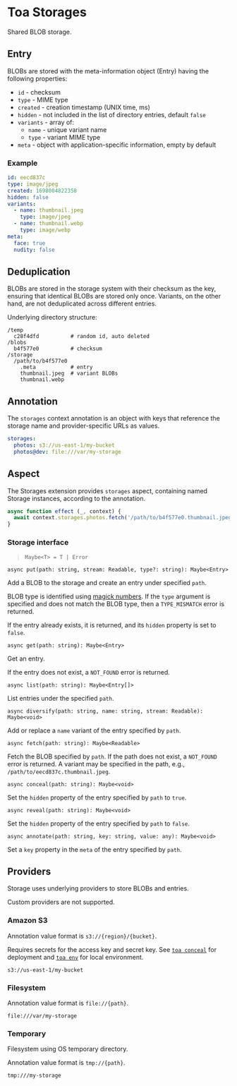 # Toa Storages

Shared BLOB storage.

## Entry

BLOBs are stored with the meta-information object (Entry) having the following properties:

- `id` - checksum
- `type` - MIME type
- `created` - creation timestamp (UNIX time, ms)
- `hidden` - not included in the list of directory entries, default `false`
- `variants` - array of:
  - `name` - unique variant name
  - `type` - variant MIME type
- `meta` - object with application-specific information, empty by default

### Example

```yaml
id: eecd837c
type: image/jpeg
created: 1698004822358
hidden: false
variants:
  - name: thumbnail.jpeg
    type: image/jpeg
  - name: thumbnail.webp
    type: image/webp
meta:
  face: true
  nudity: false
```

## Deduplication

BLOBs are stored in the storage system with their checksum as the key, ensuring that identical BLOBs
are stored only once.
Variants, on the other hand, are not deduplicated across different entries.

Underlying directory structure:

```
/temp
  c28f4dfd          # random id, auto deleted
/blobs
  b4f577e0          # checksum
/storage
  /path/to/b4f577e0
    .meta           # entry
    thumbnail.jpeg  # variant BLOBs
    thumbnail.webp
```

## Annotation

The `storages` context annotation is an object with keys that reference the storage name and
provider-specific URLs as values.

```yaml
storages:
  photos: s3://us-east-1/my-bucket
  photos@dev: file:///var/my-storage
```

## Aspect

The Storages extension provides `storages` aspect,
containing named Storage instances, according to the annotation.

```javascript
async function effect (_, context) {
  await context.storages.photos.fetch('/path/to/b4f577e0.thumbnail.jpeg')
}
```

### Storage interface

> `Maybe<T> = T | Error`

`async put(path: string, stream: Readable, type?: string): Maybe<Entry>`

Add a BLOB to the storage and create an entry under specified `path`.

BLOB type is identified
using [magick numbers](https://github.com/sindresorhus/file-type).
If the `type` argument is specified and does not match the BLOB type, then a `TYPE_MISMATCH` error
is returned.

If the entry already exists, it is returned, and its `hidden` property is set to `false`.

`async get(path: string): Maybe<Entry>`

Get an entry.

If the entry does not exist, a `NOT_FOUND` error is returned.

`async list(path: string): Maybe<Entry[]>`

List entries under the specified `path`.

`async diversify(path: string, name: string, stream: Readable): Maybe<void>`

Add or replace a `name` variant of the entry specified by `path`.

`async fetch(path: string): Maybe<Readable>`

Fetch the BLOB specified by `path`. If the path does not exist, a `NOT_FOUND` error is returned.
A variant may be specified in the path, e.g., `/path/to/eecd837c.thumbnail.jpeg`.

`async conceal(path: string): Maybe<void>`

Set the `hidden` property of the entry specified by `path` to `true`.

`async reveal(path: string): Maybe<void>`

Set the `hidden` property of the entry specified by `path` to `false`.

`async annotate(path: string, key: string, value: any): Maybe<void>`

Set a `key` property in the `meta` of the entry specified by `path`.

## Providers

Storage uses underlying providers to store BLOBs and entries.

Custom providers are not supported.

### Amazon S3

Annotation value format is `s3://{region}/{bucket}`.

Requires secrets for the access key and secret key.
See [`toa conceal`](/runtime/cli/readme.md#conceal) for deployment
and [`toa env`](/runtime/cli/readme.md#env)
for local environment.

`s3://us-east-1/my-bucket`

### Filesystem

Annotation value format is `file://{path}`.

`file:///var/my-storage`

### Temporary

Filesystem using OS temporary directory.

Annotation value format is `tmp://{path}`.

`tmp:///my-storage`
